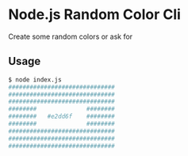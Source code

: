 # Node.js Random Color Cli

Create some random colors or ask for

## Usage

```bash
$ node index.js
##############################
##############################
##############################
########              ########
########   #e2dd6f    ########
########              ########
##############################
##############################
##############################
```
